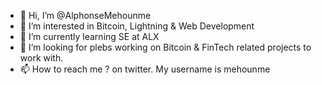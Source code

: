 - 👋 Hi, I’m @AlphonseMehounme
- 👀 I’m interested in Bitcoin, Lightning & Web Development
- 🌱 I’m currently learning SE at ALX
- 💞️ I’m looking for plebs working on Bitcoin & FinTech related projects to work with.
- 📫 How to reach me ? on twitter. My username is mehounme

<!---
AlphonseMehounme/AlphonseMehounme is a ✨ special ✨ repository because its `README.md` (this file) appears on your GitHub profile.
You can click the Preview link to take a look at your changes.
--->
